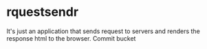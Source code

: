 # rquestsendr
It's just an application that sends request to servers and renders the response html to the browser.
Commit bucket
